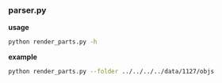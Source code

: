 ### parser.py

**usage**
```bash
python render_parts.py -h
```

**example**

```bash
python render_parts.py --folder ../../../../data/1127/objs
```
